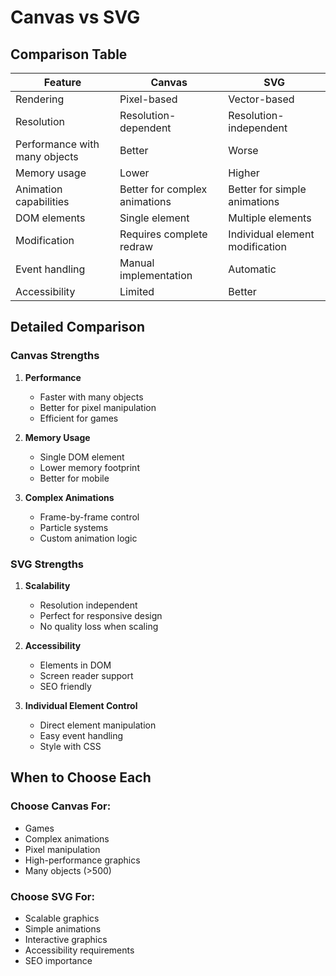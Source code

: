 # Canvas vs SVG

## Comparison Table

| Feature                       | Canvas                        | SVG                             |
| ----------------------------- | ----------------------------- | ------------------------------- |
| Rendering                     | Pixel-based                   | Vector-based                    |
| Resolution                    | Resolution-dependent          | Resolution-independent          |
| Performance with many objects | Better                        | Worse                           |
| Memory usage                  | Lower                         | Higher                          |
| Animation capabilities        | Better for complex animations | Better for simple animations    |
| DOM elements                  | Single element                | Multiple elements               |
| Modification                  | Requires complete redraw      | Individual element modification |
| Event handling                | Manual implementation         | Automatic                       |
| Accessibility                 | Limited                       | Better                          |

## Detailed Comparison

### Canvas Strengths

1. **Performance**

   - Faster with many objects
   - Better for pixel manipulation
   - Efficient for games

2. **Memory Usage**

   - Single DOM element
   - Lower memory footprint
   - Better for mobile

3. **Complex Animations**
   - Frame-by-frame control
   - Particle systems
   - Custom animation logic

### SVG Strengths

1. **Scalability**

   - Resolution independent
   - Perfect for responsive design
   - No quality loss when scaling

2. **Accessibility**

   - Elements in DOM
   - Screen reader support
   - SEO friendly

3. **Individual Element Control**
   - Direct element manipulation
   - Easy event handling
   - Style with CSS

## When to Choose Each

### Choose Canvas For:

- Games
- Complex animations
- Pixel manipulation
- High-performance graphics
- Many objects (>500)

### Choose SVG For:

- Scalable graphics
- Simple animations
- Interactive graphics
- Accessibility requirements
- SEO importance
